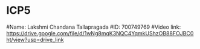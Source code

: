 # ICP5
#Name: Lakshmi Chandana Tallapragada #ID: 700749769 #Video link: https://drive.google.com/file/d/1wNg8mqK3NQC4YqmkUShzOB88FOJBC0ht/view?usp=drive_link
